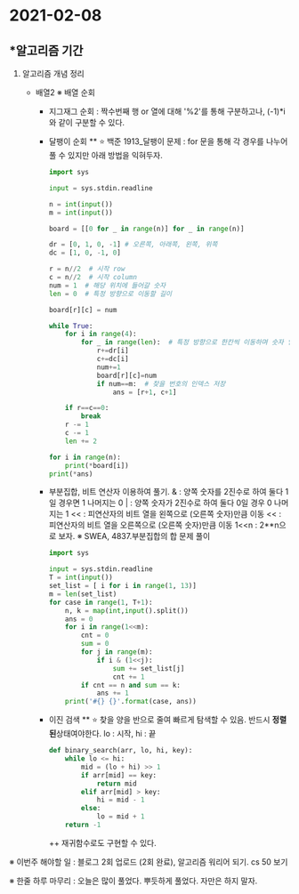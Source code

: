# 2021-02-08

## *알고리즘 기간

1. 알고리즘 개념 정리

   - 배열2
     ※ 배열 순회

     - 지그재그 순회
       : 짝수번째 행 or 열에 대해 '%2'를 통해 구분하고나, (-1)*i 와 같이 구분할 수 있다.

     - 달팽이 순회 ** :star: 백준 1913_달팽이 문제
       : for 문을 통해 각 경우를 나누어 풀 수 있지만 아래 방법을 익혀두자.

       ```python
       import sys
       
       input = sys.stdin.readline
       
       n = int(input())
       m = int(input())
       
       board = [[0 for _ in range(n)] for _ in range(n)]
       
       dr = [0, 1, 0, -1] # 오른쪽, 아래쪽, 왼쪽, 위쪽
       dc = [1, 0, -1, 0]
       
       r = n//2  # 시작 row
       c = n//2  # 시작 column
       num = 1  # 해당 위치에 들어갈 숫자
       len = 0  # 특정 방향으로 이동할 길이
       
       board[r][c] = num
       
       while True:
           for i in range(4):
               for _ in range(len):  # 특정 방향으로 한칸씩 이동하며 숫자 입력
                   r+=dr[i]
                   c+=dc[i]
                   num+=1
                   board[r][c]=num
                   if num==m:  # 찾을 번호의 인덱스 저장
                       ans = [r+1, c+1]
       
           if r==c==0:
               break
           r -= 1
           c -= 1
           len += 2
       
       for i in range(n):
           print(*board[i])
       print(*ans)
       ```

     - 부분집합, 비트 연산자 이용하여 풀기.
       & : 양쪽 숫자를 2진수로 하여 둘다 1일 경우면 1 나머지는 0
       | : 양쪽 숫자가 2진수로 하여 둘다 0일 경우 0 나머지는 1
       << : 피연산자의 비트 열을 왼쪽으로 (오른쪽 숫자)만큼 이동
       << : 피연산자의 비트 열을 오른쪽으로 (오른쪽 숫자)만큼 이동
       1<<n : 2**n으로 보자. 
       ※ SWEA, 4837.부분집합의 합 문제 풀이

       ```python
       import sys
       
       input = sys.stdin.readline
       T = int(input())
       set_list = [ i for i in range(1, 13)]
       m = len(set_list)
       for case in range(1, T+1):
           n, k = map(int,input().split())
           ans = 0
           for i in range(1<<m):
               cnt = 0
               sum = 0
               for j in range(m):
                   if i & (1<<j):
                       sum += set_list[j]
                       cnt += 1
               if cnt == n and sum == k:
                   ans += 1
           print('#{} {}'.format(case, ans))
       ```

     - 이진 검색 ** :star:
       찾을 양을 반으로 줄여 빠르게 탐색할 수 있음. 반드시 **정렬된**상태여야한다.
       lo : 시작, hi : 끝

       ```python
       def binary_search(arr, lo, hi, key):
           while lo <= hi:
               mid = (lo + hi) >> 1
               if arr[mid] == key:
                   return mid
               elif arr[mid] > key:
                   hi = mid - 1
               else:
                   lo = mid + 1
           return -1
       ```

       ++ 재귀함수로도 구현할 수 있다.


※ 이번주 해야할 일
:  블로그 2회 업로드 (2회 완료), 알고리즘 워리어 되기. cs 50 보기

※ 한줄 하루 마무리
: 오늘은 많이 풀었다. 뿌듯하게 풀었다. 자만은 하지 말자.




